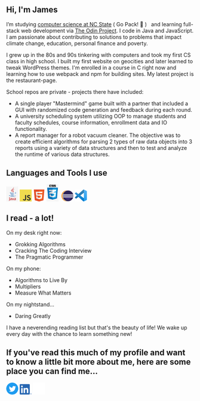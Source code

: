 ## Hi, I'm James
I’m studying <a href="https://www.engineeringonline.ncsu.edu/programs-and-courses/certificates/computer-programming-certificate/courses/">computer science at NC State</a> ( Go Pack! :wolf: ) &nbsp; and learning full-stack web development via <a href="https://www.theodinproject.com/">The Odin Project</a>. I code in Java and JavaScript. I am passionate about contributing to solutions to problems that impact climate change, education, personal finance and poverty. 

I grew up in the 80s and 90s tinkering with computers and took my first CS class in high school. I built my first website on geocities and later learned to tweak WordPress themes. I'm enrolled in a course in C right now and learning how to use webpack and npm for building sites. My latest project is the restaurant-page. 

School repos are private - projects there have included: 
- A single player "Mastermind" game built with a partner that included a GUI with randomized code generation and feedback during each round.  
- A university scheduling system utilizing OOP to manage students and faculty schedules, course information, enrollment data and IO functionality. 
- A report manager for a robot vacuum cleaner. The objective was to create efficient algorithms for parsing 2 types of raw data objects into 3 reports using a variety of data structures and then to test and analyze the runtime of various data structures. 
<h2>Languages and Tools I use</h2>
<p>
<img src="images/Java.png" alt="" width="32px">
<img src="images/JavaScript-logo.png" alt="" width="32px">
<img src="images/html.png" alt="" width="32px">
<img src="images/css.png" alt="" width="32px">
<img src="images/boostrap.png" alt="" width="32px">
<img src="images/eclipse.png" alt="" width="32px">
<img src="images/vscode.png" alt="" width="32px">
</p>
<h2>I read - a lot!</h2>
<p>On my desk right now:</p>
<ul>
  <li>Grokking Algorithms</li>
  <li>Cracking The Coding Interview</li>
  <li>The Pragmatic Programmer</li>
</ul>
<p>On my phone:</p>
<ul>
  <li>Algorithms to Live By</li>
  <li>Multipliers</li>
  <li>Measure What Matters</li>
</ul>
<p>On my nightstand...</p>
<ul>
  <li>Daring Greatly</li>
</ul>
<p>I have a neverending reading list but that's the beauty of life! We wake up every day with the chance to learn something new!</p>
<h2>If you've read this much of my profile and want to know a little bit more about me, here are some place you can find me...</h2>
<p><a href="https://twitter.com/JamesDelles" target="blank""><img src="images/Twitter.png" alt="James Delles Twitter Feed" width="32px"></a> <a href="https://www.linkedin.com/in/jamesdelles" target="blank"><img src="images/LI.png" alt="LinkedIn Profile" width="32px"></a> <a href="https://codepen.io/jdelles" target="blank"><img src="images/codepen.png" alt="CodePen Profile" width="32px"></a></p>

